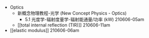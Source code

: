 - Optics
    - 新概念物理教程-光学 (New Concept Physics - Optics)
        - 5.1 光度学-辐射度量学-辐射能通量/功率 (kW)
210606-05am
    - [[total internal reflection (TIR)]]
210606-11am
- [[elastic modulus]]
210606-06am
